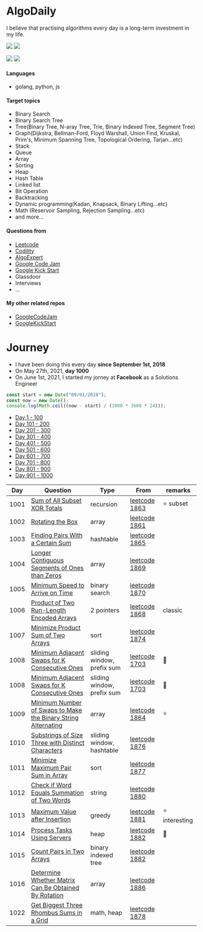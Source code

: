 # AlgoDaily

I believe that practising algorithms every day is a long-term investment in my life.

[![](https://img.shields.io/badge/dynamic/json?style=flat&labelColor=black&color=green&label=Solved&query=solvedOverTotal&url=https%3A%2F%2Fleetcode-badge.vercel.app%2Fapi%2Fusers%2Fcalvinchankf&logo=leetcode&logoColor=yellow)](https://leetcode.com/calvinchankf/)
[![](https://img.shields.io/badge/dynamic/json?style=flat&labelColor=black&color=green&label=Ranking&query=ranking&url=https%3A%2F%2Fleetcode-badge.vercel.app%2Fapi%2Fusers%2Fcalvinchankf&logo=leetcode&logoColor=yellow)](https://leetcode.com/calvinchankf/)

![](https://badges.pufler.dev/created/calvinchankf/algodaily)
![](https://badges.pufler.dev/updated/calvinchankf/algodaily)

#### Languages

-   golang, python, js

#### Target topics

-   Binary Search
-   Binary Search Tree
-   Tree(Binary Tree, N-aray Tree, Trie, Binary Indexed Tree, Segment Tree)
-   Graph(Dijkstra, Bellman-Ford, Floyd Warshall, Union Find, Kruskal, Prim's, Minimum Spanning Tree, Topological Ordering, Tarjan...etc)
-   Stack
-   Queue
-   Array
-   Sorting
-   Heap
-   Hash Table
-   Linked list
-   Bit Operation
-   Backtracking
-   Dynamic programming(Kadan, Knapsack, Binary Lifting...etc)
-   Math (Reservoir Sampling, Rejection Sampling...etc)
-   and more...

#### Questions from

-   [Leetcode](https://leetcode.com)
-   [Codility](https://app.codility.com/programmers/lessons/)
-   [AlgoExpert](https://www.algoexpert.io)
-   [Google Code Jam](https://codingcompetitions.withgoogle.com/codejam)
-   [Google Kick Start](https://codingcompetitions.withgoogle.com/kickstart/)
-   Glassdoor
-   Interviews
-   ...

#### My other related repos

-   [GoogleCodeJam](https://github.com/calvinchankf/GoogleCodeJam)
-   [GoogleKickStart](https://github.com/calvinchankf/GoogleKickStart)

# Journey

-   I have been doing this every day **since September 1st, 2018**
-   On May 27th, 2021, **day 1000**
-   On June 1st, 2021, I started my jorney at **Facebook** as a Solutions Engineer

```js
const start = new Date("09/01/2018");
const now = new Date();
console.log(Math.ceil((now - start) / (1000 * 3600 * 24)));
```

-   [Day 1 - 100](./markdowns/day1-100.md)
-   [Day 101 - 200](./markdowns/day101-200.md)
-   [Day 201 - 300](./markdowns/day201-300.md)
-   [Day 301 - 400](./markdowns/day301-400.md)
-   [Day 401 - 500](./markdowns/day401-500.md)
-   [Day 501 - 600](./markdowns/day501-600.md)
-   [Day 601 - 700](./markdowns/day601-700.md)
-   [Day 701 - 800](./markdowns/day701-800.md)
-   [Day 801 - 900](./markdowns/day801-900.md)
-   [Day 901 - 1000](./markdowns/day901-1000.md)

| Day  | Question                                                                                                                                      | Type                       | From                                                                                                          | remarks         |
| ---- | --------------------------------------------------------------------------------------------------------------------------------------------- | -------------------------- | ------------------------------------------------------------------------------------------------------------- | --------------- |
| 1001 | [Sum of All Subset XOR Totals](leetcode/1863-sum-of-all-subset-xor-totals)                                                                    | recursion                  | [leetcode 1863](https://leetcode.com/problems/sum-of-all-subset-xor-totals/)                                  | ⭐️ subset      |
| 1002 | [Rotating the Box](leetcode/1861-rotating-the-box)                                                                                            | array                      | [leetcode 1861](https://leetcode.com/problems/rotating-the-box/)                                              |                 |
| 1003 | [Finding Pairs With a Certain Sum](/leetcode/1865-finding-pairs-with-a-certain-sum)                                                           | hashtable                  | [leetcode 1865](https://leetcode.com/problems/finding-pairs-with-a-certain-sum/)                              |                 |
| 1004 | [Longer Contiguous Segments of Ones than Zeros](/leetcode/1869-longer-contiguous-segments-of-ones-than-zeros)                                 | array                      | [leetcode 1869](https://leetcode.com/problems/longer-contiguous-segments-of-ones-than-zeros/)                 |                 |
| 1005 | [Minimum Speed to Arrive on Time](/leetcode/1870-minimum-speed-to-arrive-on-time)                                                             | binary search              | [leetcode 1870](https://leetcode.com/problems/minimum-speed-to-arrive-on-time/)                               |                 |
| 1006 | [Product of Two Run-Length Encoded Arrays](/leetcode/1868-product-of-two-run-length-encoded-arrays)                                           | 2 pointers                 | [leetcode 1868](https://leetcode.com/problems/product-of-two-run-length-encoded-arrays/)                      | classic         |
| 1007 | [Minimize Product Sum of Two Arrays](/leetcode/1874-minimize-product-sum-of-two-arrays)                                                       | sort                       | [leetcode 1874](https://leetcode.com/problems/minimize-product-sum-of-two-arrays/)                            |                 |
| 1008 | [Minimum Adjacent Swaps for K Consecutive Ones](/leetcode/1703-minimum-adjacent-swaps-for-k-consecutive-ones)                                 | sliding window, prefix sum | [leetcode 1703](https://leetcode.com/problems/minimum-adjacent-swaps-for-k-consecutive-ones/)                 | 📌              |
| 1008 | [Minimum Adjacent Swaps for K Consecutive Ones](/leetcode/1703-minimum-adjacent-swaps-for-k-consecutive-ones)                                 | sliding window, prefix sum | [leetcode 1703](https://leetcode.com/problems/minimum-adjacent-swaps-for-k-consecutive-ones/)                 | 📌              |
| 1009 | [Minimum Number of Swaps to Make the Binary String Alternating](/leetcode/1864-minimum-number-of-swaps-to-make-the-binary-string-alternating) | array                      | [leetcode 1864](https://leetcode.com/problems/minimum-number-of-swaps-to-make-the-binary-string-alternating/) | ⭐️             |
| 1010 | [Substrings of Size Three with Distinct Characters](/leetcode/1876-substrings-of-size-three-with-distinct-characters)                         | sliding window, hashtable  | [leetcode 1876](https://leetcode.com/problems/substrings-of-size-three-with-distinct-characters/)             |                 |
| 1011 | [Minimize Maximum Pair Sum in Array](/leetcode/1877-minimize-maximum-pair-sum-in-array)                                                       | sort                       | [leetcode 1877](https://leetcode.com/problems/minimize-maximum-pair-sum-in-array/)                            |                 |
| 1012 | [Check if Word Equals Summation of Two Words](/leetcode/1880-check-if-word-equals-summation-of-two-words)                                     | string                     | [leetcode 1880](https://leetcode.com/problems/check-if-word-equals-summation-of-two-words/)                   |                 |
| 1013 | [Maximum Value after Insertion](/leetcode/1881-maximum-value-after-insertion)                                                                 | greedy                     | [leetcode 1881](https://leetcode.com/problems/maximum-value-after-insertion/)                                 | ⭐️ interesting |
| 1014 | [Process Tasks Using Servers](/leetcode/1882-process-tasks-using-servers)                                                                     | heap                       | [leetcode 1882](https://leetcode.com/problems/process-tasks-using-servers/)                                   | 📌              |
| 1015 | [Count Pairs in Two Arrays](/leetcode/1885-count-pairs-in-two-arrays)                                                                         | binary indexed tree        | [leetcode 1882](https://leetcode.com/problems/count-pairs-in-two-arrays/)                                     |                 |
| 1016 | [Determine Whether Matrix Can Be Obtained By Rotation](/leetcode/1886-determine-whether-matrix-can-be-obtained-by-rotation)                   | array                      | [leetcode 1886](https://leetcode.com/problems/determine-whether-matrix-can-be-obtained-by-rotation/)          |                 |
| 1022 | [Get Biggest Three Rhombus Sums in a Grid](/leetcode/1878-get-biggest-three-rhombus-sums-in-a-grid)                                           | math, heap                 | [leetcode 1878](https://leetcode.com/problems/get-biggest-three-rhombus-sums-in-a-grid/)                      |                 |
